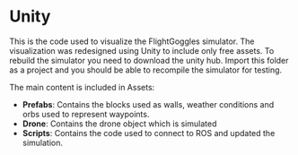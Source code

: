 # Unity

This is the code used to visualize the FlightGoggles simulator. The visualization was redesigned using Unity to include only free assets. To rebuild the simulator you need to download the unity hub. Import this folder as a project and you should be able to recompile the simulator for testing.

The main content is included in Assets:

* **Prefabs**: Contains the blocks used as walls, weather conditions and orbs used to represent waypoints.
* **Drone**: Contains the drone object which is simulated
* **Scripts**: Contains the code used to connect to ROS and updated the simulation.
